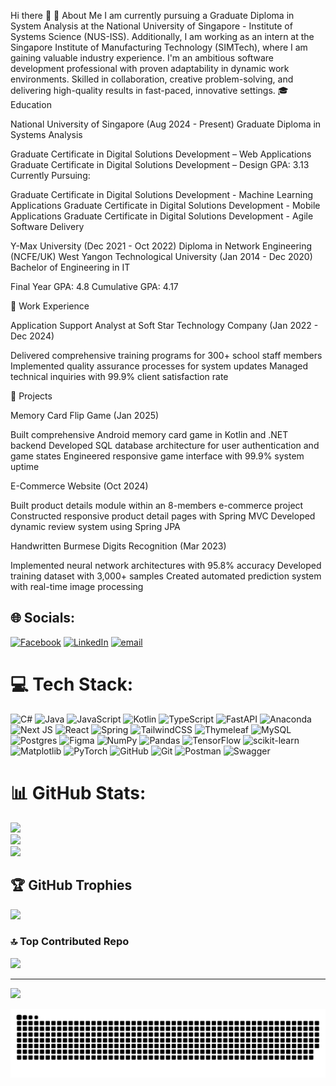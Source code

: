 Hi there 👋
💫 About Me
I am currently pursuing a Graduate Diploma in System Analysis at the National University of Singapore - Institute of Systems Science (NUS-ISS). Additionally, I am working as an intern at the Singapore Institute of Manufacturing Technology (SIMTech), where I am gaining valuable industry experience.
I'm an ambitious software development professional with proven adaptability in dynamic work environments. Skilled in collaboration, creative problem-solving, and delivering high-quality results in fast-paced, innovative settings.
🎓 Education

National University of Singapore (Aug 2024 - Present)
Graduate Diploma in Systems Analysis

Graduate Certificate in Digital Solutions Development – Web Applications
Graduate Certificate in Digital Solutions Development – Design
GPA: 3.13
Currently Pursuing:

Graduate Certificate in Digital Solutions Development - Machine Learning Applications
Graduate Certificate in Digital Solutions Development - Mobile Applications
Graduate Certificate in Digital Solutions Development - Agile Software Delivery




Y-Max University (Dec 2021 - Oct 2022)
Diploma in Network Engineering (NCFE/UK)
West Yangon Technological University (Jan 2014 - Dec 2020)
Bachelor of Engineering in IT

Final Year GPA: 4.8
Cumulative GPA: 4.17



💼 Work Experience

Application Support Analyst at Soft Star Technology Company (Jan 2022 - Dec 2024)

Delivered comprehensive training programs for 300+ school staff members
Implemented quality assurance processes for system updates
Managed technical inquiries with 99.9% client satisfaction rate



🚀 Projects

Memory Card Flip Game (Jan 2025)

Built comprehensive Android memory card game in Kotlin and .NET backend
Developed SQL database architecture for user authentication and game states
Engineered responsive game interface with 99.9% system uptime


E-Commerce Website (Oct 2024)

Built product details module within an 8-members e-commerce project
Constructed responsive product detail pages with Spring MVC
Developed dynamic review system using Spring JPA


Handwritten Burmese Digits Recognition (Mar 2023)

Implemented neural network architectures with 95.8% accuracy
Developed training dataset with 3,000+ samples
Created automated prediction system with real-time image processing


## 🌐 Socials:
[![Facebook](https://img.shields.io/badge/Facebook-%231877F2.svg?logo=Facebook&logoColor=white)](https://facebook.com/htetinzali1410) [![LinkedIn](https://img.shields.io/badge/LinkedIn-%230077B5.svg?logo=linkedin&logoColor=white)](https://linkedin.com/in/linkedin.com/in/htet-inzali-7b70b7214) [![email](https://img.shields.io/badge/Email-D14836?logo=gmail&logoColor=white)](mailto:htetinzali10@gmail.com) 

# 💻 Tech Stack:
![C#](https://img.shields.io/badge/c%23-%23239120.svg?style=for-the-badge&logo=csharp&logoColor=white) ![Java](https://img.shields.io/badge/java-%23ED8B00.svg?style=for-the-badge&logo=openjdk&logoColor=white) ![JavaScript](https://img.shields.io/badge/javascript-%23323330.svg?style=for-the-badge&logo=javascript&logoColor=%23F7DF1E) ![Kotlin](https://img.shields.io/badge/kotlin-%237F52FF.svg?style=for-the-badge&logo=kotlin&logoColor=white) ![TypeScript](https://img.shields.io/badge/typescript-%23007ACC.svg?style=for-the-badge&logo=typescript&logoColor=white) ![FastAPI](https://img.shields.io/badge/FastAPI-005571?style=for-the-badge&logo=fastapi) ![Anaconda](https://img.shields.io/badge/Anaconda-%2344A833.svg?style=for-the-badge&logo=anaconda&logoColor=white) ![Next JS](https://img.shields.io/badge/Next-black?style=for-the-badge&logo=next.js&logoColor=white) ![React](https://img.shields.io/badge/react-%2320232a.svg?style=for-the-badge&logo=react&logoColor=%2361DAFB) ![Spring](https://img.shields.io/badge/spring-%236DB33F.svg?style=for-the-badge&logo=spring&logoColor=white) ![TailwindCSS](https://img.shields.io/badge/tailwindcss-%2338B2AC.svg?style=for-the-badge&logo=tailwind-css&logoColor=white) ![Thymeleaf](https://img.shields.io/badge/Thymeleaf-%23005C0F.svg?style=for-the-badge&logo=Thymeleaf&logoColor=white) ![MySQL](https://img.shields.io/badge/mysql-4479A1.svg?style=for-the-badge&logo=mysql&logoColor=white) ![Postgres](https://img.shields.io/badge/postgres-%23316192.svg?style=for-the-badge&logo=postgresql&logoColor=white) ![Figma](https://img.shields.io/badge/figma-%23F24E1E.svg?style=for-the-badge&logo=figma&logoColor=white) ![NumPy](https://img.shields.io/badge/numpy-%23013243.svg?style=for-the-badge&logo=numpy&logoColor=white) ![Pandas](https://img.shields.io/badge/pandas-%23150458.svg?style=for-the-badge&logo=pandas&logoColor=white) ![TensorFlow](https://img.shields.io/badge/TensorFlow-%23FF6F00.svg?style=for-the-badge&logo=TensorFlow&logoColor=white) ![scikit-learn](https://img.shields.io/badge/scikit--learn-%23F7931E.svg?style=for-the-badge&logo=scikit-learn&logoColor=white) ![Matplotlib](https://img.shields.io/badge/Matplotlib-%23ffffff.svg?style=for-the-badge&logo=Matplotlib&logoColor=black) ![PyTorch](https://img.shields.io/badge/PyTorch-%23EE4C2C.svg?style=for-the-badge&logo=PyTorch&logoColor=white) ![GitHub](https://img.shields.io/badge/github-%23121011.svg?style=for-the-badge&logo=github&logoColor=white) ![Git](https://img.shields.io/badge/git-%23F05033.svg?style=for-the-badge&logo=git&logoColor=white) ![Postman](https://img.shields.io/badge/Postman-FF6C37?style=for-the-badge&logo=postman&logoColor=white) ![Swagger](https://img.shields.io/badge/-Swagger-%23Clojure?style=for-the-badge&logo=swagger&logoColor=white)
# 📊 GitHub Stats:
![](https://github-readme-stats.vercel.app/api?username=Htet-Inzali&theme=dark&hide_border=false&include_all_commits=false&count_private=false)<br/>
![](https://nirzak-streak-stats.vercel.app/?user=Htet-Inzali&theme=dark&hide_border=false)<br/>
![](https://github-readme-stats.vercel.app/api/top-langs/?username=Htet-Inzali&theme=dark&hide_border=false&include_all_commits=false&count_private=false&layout=compact)

## 🏆 GitHub Trophies
![](https://github-profile-trophy.vercel.app/?username=Htet-Inzali&theme=radical&no-frame=false&no-bg=true&margin-w=4)

### 🔝 Top Contributed Repo
![](https://github-contributor-stats.vercel.app/api?username=Htet-Inzali&limit=5&theme=dark&combine_all_yearly_contributions=true)

---
[![](https://visitcount.itsvg.in/api?id=Htet-Inzali&icon=0&color=0)](https://visitcount.itsvg.in)

<!-- Proudly created with GPRM ( https://gprm.itsvg.in ) -->

<picture>
  <source media="(prefers-color-scheme: dark)" srcset="https://raw.githubusercontent.com/Htet-Inzali/Htet-Inzali/output/github-snake-dark.svg" />
<!--   <source media="(prefers-color-scheme: light)" srcset="https://raw.githubusercontent.com/Htet-Inzali/Htet-Inzali/output/github-snake.svg" /> -->
  <img alt="github-snake" src="https://raw.githubusercontent.com/Htet-Inzali/Htet-Inzali/output/github-snake.svg" />
</picture>

